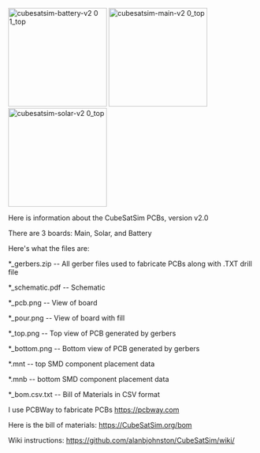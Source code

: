 <img width="200" alt="cubesatsim-battery-v2 0 1_top" src="https://github.com/alanbjohnston/CubeSatSim/blob/b3178fc979a88031f06365590ba47a358158fd73/hardware/v2.0/cubesatsim-main-v2.0_top.png"> <img width="200" alt="cubesatsim-main-v2 0_top" src="https://github.com/user-attachments/assets/4419cf0f-0064-4a2f-9641-463235dfd75a"> <img width="200" alt="cubesatsim-solar-v2 0_top" src="https://github.com/user-attachments/assets/7e51edda-4f7e-435a-a0b8-a35463093ad5">

Here is information about the CubeSatSim PCBs, version v2.0

There are 3 boards: Main, Solar, and Battery

Here's what the files are:

*_gerbers.zip -- All gerber files used to fabricate PCBs along with .TXT drill file

*_schematic.pdf -- Schematic

*_pcb.png -- View of board

*_pour.png -- View of board with fill

*_top.png -- Top view of PCB generated by gerbers

*_bottom.png -- Bottom view of PCB generated by gerbers

*.mnt -- top SMD component placement data

*.mnb -- bottom SMD component placement data

*_bom.csv.txt -- Bill of Materials in CSV format

I use PCBWay to fabricate PCBs https://pcbway.com

Here is the bill of materials: https://CubeSatSim.org/bom

Wiki instructions: https://github.com/alanbjohnston/CubeSatSim/wiki/
